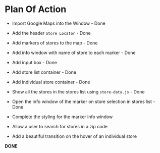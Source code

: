 # Plan Of Action

- Import Google Maps into the Window - Done

- Add the header `Store Locator` - Done

- Add markers of stores to the map - Done

- Add info window with name of store to each marker - Done

- Add input box - Done

- Add store list container - Done

- Add individual store container - Done

- Show all the stores in the stores list using `store-data.js` - Done

- Open the info window of the marker on store selection in stores list  - Done

- Complete the styling for the marker info window

- Allow a user to search for stores in a zip code

- Add a beautiful transition on the hover of an individual store

**DONE**

